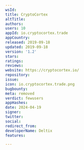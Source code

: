 ```yaml
---
wsId: 
title: CryptoCortex
altTitle: 
authors: 
users: 10
appId: io.cryptocortex.trade
appCountry: 
released: 2019-09-18
updated: 2019-09-18
version: '1.2'
stars: 
ratings: 
reviews: 
website: https://cryptocortex.io/
repository: 
issue: 
icon: io.cryptocortex.trade.png
bugbounty: 
meta: removed
verdict: fewusers
appHashes: 
date: 2024-04-19
signer: 
twitter: 
social: 
redirect_from: 
developerName: Deltix
features: 

---
```


